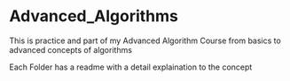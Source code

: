 # Advanced_Algorithms
This is practice and part of my Advanced Algorithm Course from basics to advanced concepts of algorithms 

Each Folder has a readme with a detail explaination to the concept 

